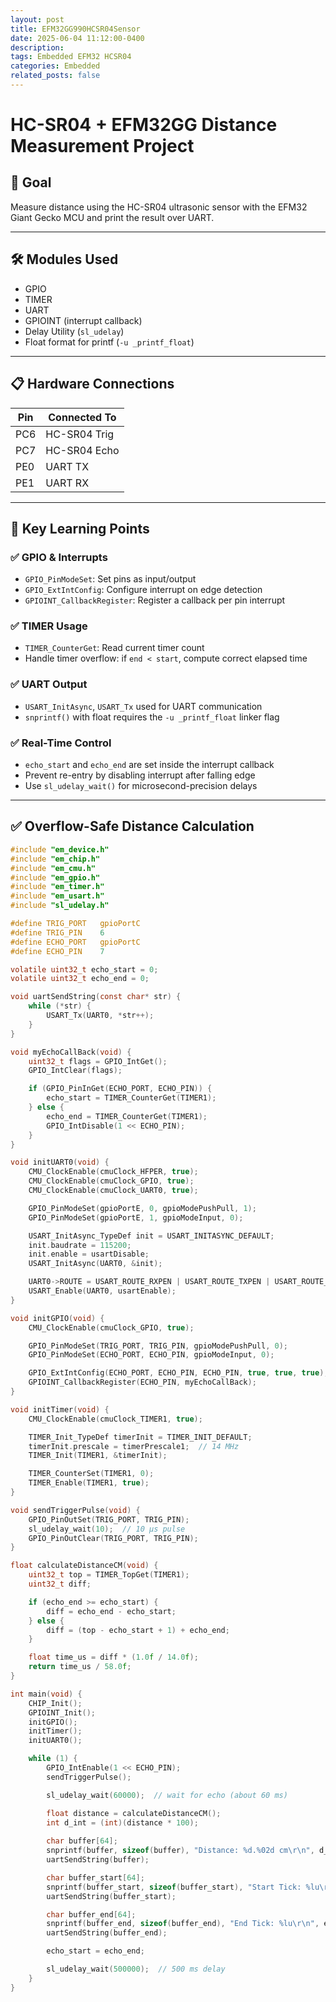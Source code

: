 ```yaml
---
layout: post
title: EFM32GG990HCSR04Sensor
date: 2025-06-04 11:12:00-0400
description: 
tags: Embedded EFM32 HCSR04
categories: Embedded
related_posts: false
---
```


# HC-SR04 + EFM32GG Distance Measurement Project

## 🎯 Goal
Measure distance using the HC-SR04 ultrasonic sensor with the EFM32 Giant Gecko MCU and print the result over UART.

---

## 🛠 Modules Used
- GPIO
- TIMER
- UART
- GPIOINT (interrupt callback)
- Delay Utility (`sl_udelay`)
- Float format for printf (`-u _printf_float`)

---

## 📋 Hardware Connections
| Pin | Connected To     |
|-----|------------------|
| PC6 | HC-SR04 Trig     |
| PC7 | HC-SR04 Echo     |
| PE0 | UART TX          |
| PE1 | UART RX          |

---

## 📘 Key Learning Points

### ✅ GPIO & Interrupts
- `GPIO_PinModeSet`: Set pins as input/output
- `GPIO_ExtIntConfig`: Configure interrupt on edge detection
- `GPIOINT_CallbackRegister`: Register a callback per pin interrupt

### ✅ TIMER Usage
- `TIMER_CounterGet`: Read current timer count
- Handle timer overflow: if `end < start`, compute correct elapsed time

### ✅ UART Output
- `USART_InitAsync`, `USART_Tx` used for UART communication
- `snprintf()` with float requires the `-u _printf_float` linker flag

### ✅ Real-Time Control
- `echo_start` and `echo_end` are set inside the interrupt callback
- Prevent re-entry by disabling interrupt after falling edge
- Use `sl_udelay_wait()` for microsecond-precision delays

---

## ✅ Overflow-Safe Distance Calculation

```c
#include "em_device.h"
#include "em_chip.h"
#include "em_cmu.h"
#include "em_gpio.h"
#include "em_timer.h"
#include "em_usart.h"
#include "sl_udelay.h"

#define TRIG_PORT   gpioPortC
#define TRIG_PIN    6
#define ECHO_PORT   gpioPortC
#define ECHO_PIN    7

volatile uint32_t echo_start = 0;
volatile uint32_t echo_end = 0;

void uartSendString(const char* str) {
    while (*str) {
        USART_Tx(UART0, *str++);
    }
}

void myEchoCallBack(void) {
    uint32_t flags = GPIO_IntGet();
    GPIO_IntClear(flags);

    if (GPIO_PinInGet(ECHO_PORT, ECHO_PIN)) {
        echo_start = TIMER_CounterGet(TIMER1);
    } else {
        echo_end = TIMER_CounterGet(TIMER1);
        GPIO_IntDisable(1 << ECHO_PIN);
    }
}

void initUART0(void) {
    CMU_ClockEnable(cmuClock_HFPER, true);
    CMU_ClockEnable(cmuClock_GPIO, true);
    CMU_ClockEnable(cmuClock_UART0, true);

    GPIO_PinModeSet(gpioPortE, 0, gpioModePushPull, 1);
    GPIO_PinModeSet(gpioPortE, 1, gpioModeInput, 0);

    USART_InitAsync_TypeDef init = USART_INITASYNC_DEFAULT;
    init.baudrate = 115200;
    init.enable = usartDisable;
    USART_InitAsync(UART0, &init);

    UART0->ROUTE = USART_ROUTE_RXPEN | USART_ROUTE_TXPEN | USART_ROUTE_LOCATION_LOC1;
    USART_Enable(UART0, usartEnable);
}

void initGPIO(void) {
    CMU_ClockEnable(cmuClock_GPIO, true);

    GPIO_PinModeSet(TRIG_PORT, TRIG_PIN, gpioModePushPull, 0);
    GPIO_PinModeSet(ECHO_PORT, ECHO_PIN, gpioModeInput, 0);

    GPIO_ExtIntConfig(ECHO_PORT, ECHO_PIN, ECHO_PIN, true, true, true);
    GPIOINT_CallbackRegister(ECHO_PIN, myEchoCallBack);
}

void initTimer(void) {
    CMU_ClockEnable(cmuClock_TIMER1, true);

    TIMER_Init_TypeDef timerInit = TIMER_INIT_DEFAULT;
    timerInit.prescale = timerPrescale1;  // 14 MHz
    TIMER_Init(TIMER1, &timerInit);

    TIMER_CounterSet(TIMER1, 0);
    TIMER_Enable(TIMER1, true);
}

void sendTriggerPulse(void) {
    GPIO_PinOutSet(TRIG_PORT, TRIG_PIN);
    sl_udelay_wait(10);  // 10 µs pulse
    GPIO_PinOutClear(TRIG_PORT, TRIG_PIN);
}

float calculateDistanceCM(void) {
    uint32_t top = TIMER_TopGet(TIMER1);
    uint32_t diff;

    if (echo_end >= echo_start) {
        diff = echo_end - echo_start;
    } else {
        diff = (top - echo_start + 1) + echo_end;
    }

    float time_us = diff * (1.0f / 14.0f);
    return time_us / 58.0f;
}

int main(void) {
    CHIP_Init();
    GPIOINT_Init();
    initGPIO();
    initTimer();
    initUART0();

    while (1) {
        GPIO_IntEnable(1 << ECHO_PIN);
        sendTriggerPulse();

        sl_udelay_wait(60000);  // wait for echo (about 60 ms)

        float distance = calculateDistanceCM();
        int d_int = (int)(distance * 100);
        
        char buffer[64];
        snprintf(buffer, sizeof(buffer), "Distance: %d.%02d cm\r\n", d_int / 100, d_int % 100);
        uartSendString(buffer);

        char buffer_start[64];
        snprintf(buffer_start, sizeof(buffer_start), "Start Tick: %lu\r\n", echo_start);
        uartSendString(buffer_start);

        char buffer_end[64];
        snprintf(buffer_end, sizeof(buffer_end), "End Tick: %lu\r\n", echo_end);
        uartSendString(buffer_end);

        echo_start = echo_end;

        sl_udelay_wait(500000);  // 500 ms delay
    }
}
```

